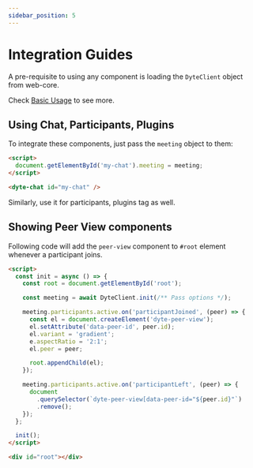 ```yaml
---
sidebar_position: 5
---
```


# Integration Guides

A pre-requisite to using any component is loading the `DyteClient` object from web-core.

Check [Basic Usage](./usage.md) to see more.

## Using Chat, Participants, Plugins

To integrate these components, just pass the `meeting` object to them:

```html
<script>
  document.getElementById('my-chat').meeting = meeting;
</script>

<dyte-chat id="my-chat" />
```

Similarly, use it for participants, plugins tag as well.

## Showing Peer View components

Following code will add the `peer-view` component to `#root` element whenever a participant joins.

```html
<script>
  const init = async () => {
    const root = document.getElementById('root');

    const meeting = await DyteClient.init(/** Pass options */);

    meeting.participants.active.on('participantJoined', (peer) => {
      const el = document.createElement('dyte-peer-view');
      el.setAttribute('data-peer-id', peer.id);
      el.variant = 'gradient';
      e.aspectRatio = '2:1';
      el.peer = peer;

      root.appendChild(el);
    });

    meeting.participants.active.on('participantLeft', (peer) => {
      document
        .querySelector(`dyte-peer-view[data-peer-id="${peer.id}"`)
        .remove();
    });
  };

  init();
</script>

<div id="root"></div>
```

